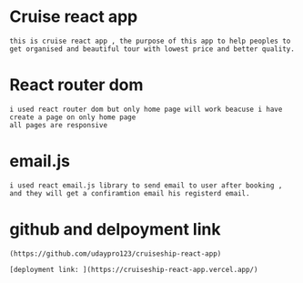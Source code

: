 # Cruise react app 


```
this is cruise react app , the purpose of this app to help peoples to get organised and beautiful tour with lowest price and better quality.
```
# React router dom 

```
i used react router dom but only home page will work beacuse i have create a page on only home page 
all pages are responsive
```
# email.js

```
i used react email.js library to send email to user after booking , and they will get a confiramtion email his registerd email.
```
# github and delpoyment link

```
(https://github.com/udaypro123/cruiseship-react-app)

[deployment link: ](https://cruiseship-react-app.vercel.app/)
```








